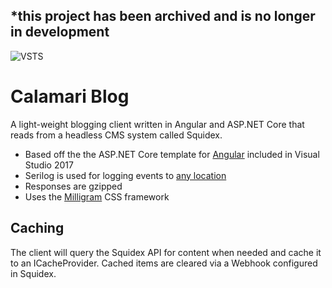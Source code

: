 ## *this project has been archived and is no longer in development ##
![VSTS](https://adrianbrink.visualstudio.com/_apis/public/build/definitions/d997519b-4e10-4936-b403-69ea97908441/10/badge)
# Calamari Blog
A light-weight blogging client written in Angular and ASP.NET Core that reads from a headless CMS system called Squidex.


- Based off the the ASP.NET Core template for [Angular](https://angular.io/) included in Visual Studio 2017
- Serilog is used for logging events to [any location](https://github.com/serilog/serilog/wiki/Provided-Sinks) 
- Responses are gzipped
- Uses the [Milligram](http://milligram.io/) CSS framework

Caching
-------

The client will query the Squidex API for content when needed and cache it to an ICacheProvider. Cached items are cleared via a Webhook configured in Squidex.
